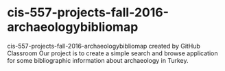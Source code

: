 # cis-557-projects-fall-2016-archaeologybibliomap
cis-557-projects-fall-2016-archaeologybibliomap created by GitHub Classroom
Our project is to create a simple search and browse application for some bibliographic information about archaeology in Turkey.

